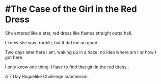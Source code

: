 #The Case of the Girl in the Red Dress
=====================
She entered like a star, red dress like flames straight outta hell. 

I knew she was trouble, but it did me no good. 

Two days later here I am, waking up in a haze; no idea where am I or how I got here.

I only know one thing:
I have to find that girl in the red dress..

A 7 Day Roguelike Challenge submission.
